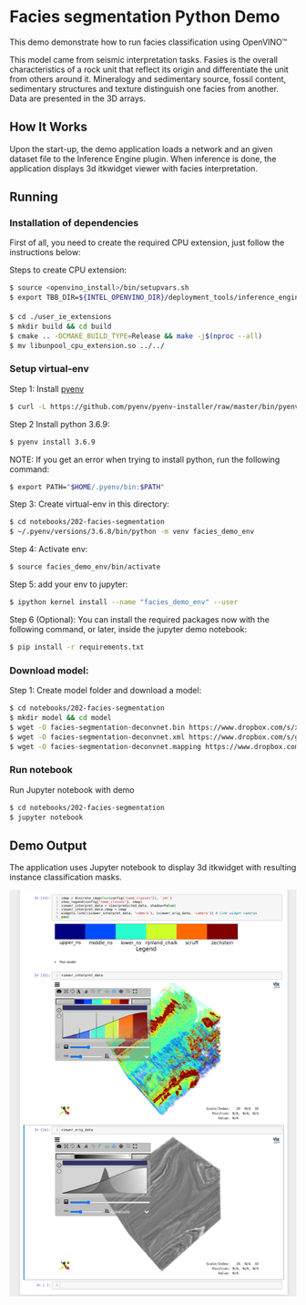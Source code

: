 # Facies segmentation Python Demo

This demo demonstrate how to run facies classification using OpenVINO&trade;

This model came from seismic interpretation tasks. Fasies is the overall characteristics of a rock unit that reflect its origin and differentiate the unit from others around it.  Mineralogy and sedimentary source, fossil content, sedimentary structures and texture distinguish one facies from another. Data are presented in the 3D arrays.


## How It Works
Upon the start-up, the demo application loads a network and an given dataset file to the Inference Engine plugin. When inference is done, the application displays 3d itkwidget viewer with facies interpretation.

## Running

### Installation of dependencies
First of all, you need to create the required CPU extension, just follow the instructions below:

Steps to create CPU extension:

```bash
$ source <openvino_install>/bin/setupvars.sh
$ export TBB_DIR=${INTEL_OPENVINO_DIR}/deployment_tools/inference_engine/external/tbb/cmake/

$ cd ./user_ie_extensions
$ mkdir build && cd build
$ cmake .. -DCMAKE_BUILD_TYPE=Release && make -j$(nproc --all)
$ mv libunpool_cpu_extension.so ../../
```
### Setup virtual-env

Step 1: Install [pyenv](https://github.com/pyenv/pyenv)
```sh
$ curl -L https://github.com/pyenv/pyenv-installer/raw/master/bin/pyenv-installer | bash
```

Step 2 Install python 3.6.9:
```sh
$ pyenv install 3.6.9
```
NOTE: If you get an error when trying to install python, run the following command:
```sh
$ export PATH="$HOME/.pyenv/bin:$PATH"
```

Step 3: Create virtual-env in this directory:
```sh
$ cd notebooks/202-facies-segmentation
$ ~/.pyenv/versions/3.6.8/bin/python -m venv facies_demo_env
```

Step 4: Activate env:
```sh
$ source facies_demo_env/bin/activate 
```

Step 5: add your env to jupyter:
```sh
$ ipython kernel install --name "facies_demo_env" --user
```

Step 6 (Optional): You can install the required packages now with the following command, or later, inside the jupyter demo notebook:
```sh
$ pip install -r requirements.txt
```

### Download model:

Step 1: Create model folder and download a model:

```sh
$ cd notebooks/202-facies-segmentation
$ mkdir model && cd model
$ wget -O facies-segmentation-deconvnet.bin https://www.dropbox.com/s/x0c7ao8kebxykj1/facies-segmentation-deconvnet.bin?dl=1 
$ wget -O facies-segmentation-deconvnet.xml https://www.dropbox.com/s/g288xdcd7xumqm7/facies-segmentation-deconvnet.xml?dl=1
$ wget -O facies-segmentation-deconvnet.mapping https://www.dropbox.com/s/a7kge25hfpjnhvf/facies-segmentation-deconvnet.mapping?dl=1
```

### Run notebook

Run Jupyter notebook with demo
```bash
$ cd notebooks/202-facies-segmentation
$ jupyter notebook
```

## Demo Output

The application uses Jupyter notebook to display 3d itkwidget with resulting instance classification masks.

<img src="demo.png"
     alt="Markdown Monster icon"
     style="margin:0 auto; display: block"/>
